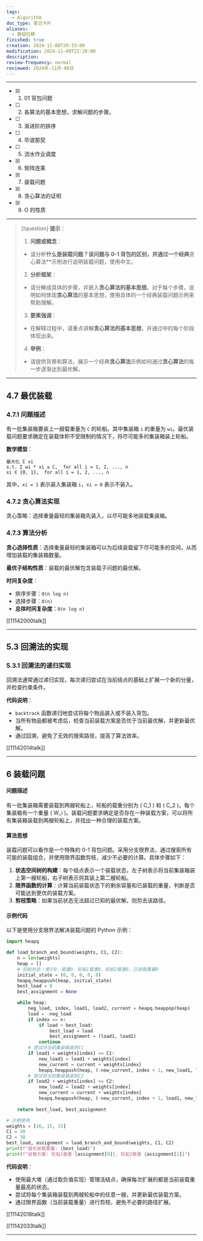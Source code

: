 ```yaml
---
tags:
  - Algorithm
doc_type: 笔记卡片
aliases:
  - 数组位移
finished: true
creation: 2024-11-08T20:33:00
modification: 2024-11-08T22:28:00
description: 
review-frequency: normal
reviewed: 2024年-11月-08日
---
```

---

- [x] 1. 01 背包问题
- [ ] 2. 各算法的基本思想，求解问题的步骤。
- [ ] 3. 渐进阶的排序
- [ ] 4. 毕波那契
- [ ] 5. 流水作业调度
- [x] 6. 矩阵连乘
- [x] 7. 装载问题
- [x] 8. 贪心算法的证明
- [x] 9. O 的性质

---

>[!question] 
>**提示**：
>1. **问题或概念**：  
>   - 请分析**什么是装载问题？该问题与 **0-1 背包**的区别，并通过一个经典**贪心算法**示例进行说明装载问题，使用中文。
>2. **分析框架**：  
>   - 请分解成具体的步骤，并嵌入**贪心算法的基本思想**。对于每个步骤，说明如何体现**贪心算法**的基本思想，使用具体的一个经典装载问题示例来帮助理解。
>3. **要素强调**：  
>   - 在解释过程中，请重点讲解**贪心算法的基本思想**，并通过中的每个阶段体现出来。
>4. **举例**：  
>   - 请提供背景和算法，展示一个经典**贪心算法**示例如何通过**贪心算法**的每一步逐渐达到最优解。

---
## 4.7 最优装载

### 4.7.1 问题描述

有一批集装箱要装上一艘载重量为 `C` 的轮船。其中集装箱 `i` 的重量为 `wi`。最优装载问题要求确定在装载体积不受限制的情况下，将尽可能多的集装箱装上轮船。

**数学模型**：

```
最大化 Σ xi
s.t. Σ wi * xi ≤ C,  for all i = 1, 2, ..., n
xi ∈ {0, 1},  for all i = 1, 2, ..., n
```

其中，`xi = 1` 表示装入集装箱 `i`，`xi = 0` 表示不装入。

### 4.7.2 贪心算法实现

贪心策略：选择重量最轻的集装箱先装入，以尽可能多地装载集装箱。



### 4.7.3 算法分析

**贪心选择性质**：选择重量最轻的集装箱可以为后续装载留下尽可能多的空间，从而增加装载的集装箱数量。

**最优子结构性质**：装载的最优解包含装载子问题的最优解。

**时间复杂度**：

- 排序步骤：`O(n log n)`
- 选择步骤：`O(n)`
- **总体时间复杂度**：`O(n log n)`


[[11142000talk]]

---

## 5.3 回溯法的实现

### 5.3.1 回溯法的递归实现

回溯法通常通过递归实现，每次递归尝试在当前结点的基础上扩展一个新的分量，并检查约束条件。


**代码说明**：

- `backtrack` 函数递归地尝试将每个物品装入或不装入背包。
- 当所有物品都被考虑后，检查当前装载方案是否优于当前最优解，并更新最优解。
- 通过回溯，避免了无效的搜索路径，提高了算法效率。

[[11142014talk]]


---
## 6 装载问题

#### 问题描述

有一批集装箱需要装载到两艘轮船上，轮船的载重分别为 \( C_1 \) 和 \( C_2 \)。每个集装箱有一个重量 \( W_i \)。装载问题要求确定是否存在一种装载方案，可以将所有集装箱装载到两艘轮船上，并找出一种合理的装载方案。

#### 算法思想

装载问题可以看作是一个特殊的 0-1 背包问题。采用分支限界法，通过搜索所有可能的装载组合，并使用限界函数剪枝，减少不必要的计算。具体步骤如下：

1. **状态空间树的构建**：每个结点表示一个装载状态，左子树表示将当前集装箱装上第一艘轮船，右子树表示将其装上第二艘轮船。
2. **限界函数的计算**：计算当前装载状态下的剩余容量和已装载的重量，判断是否可能达到更优的装载方案。
3. **剪枝策略**：如果当前状态无法超过已知的最优解，则剪去该路径。

#### 示例代码

以下是使用分支限界法解决装载问题的 Python 示例：

```python
import heapq

def load_branch_and_bound(weights, C1, C2):
    n = len(weights)
    heap = []
    # 初始状态：索引0，载重0，轮船1载重0，轮船2载重0，已装载重量0
    initial_state = (0, 0, 0, 0, 0)
    heapq.heappush(heap, initial_state)
    best_load = 0
    best_assignment = None

    while heap:
        neg_load, index, load1, load2, current = heapq.heappop(heap)
        load = -neg_load
        if index == n:
            if load > best_load:
                best_load = load
                best_assignment = (load1, load2)
            continue
        # 尝试将当前集装箱装到C1
        if load1 + weights[index] <= C1:
            new_load1 = load1 + weights[index]
            new_current = current + weights[index]
            heapq.heappush(heap, (-new_current, index + 1, new_load1, load2, new_current))
        # 尝试将当前集装箱装到C2
        if load2 + weights[index] <= C2:
            new_load2 = load2 + weights[index]
            new_current = current + weights[index]
            heapq.heappush(heap, (-new_current, index + 1, load1, new_load2, new_current))
    
    return best_load, best_assignment

# 示例使用
weights = [16, 15, 15]
C1 = 30
C2 = 30
best_load, assignment = load_branch_and_bound(weights, C1, C2)
print(f"最优装载重量: {best_load}")
print(f"装载方案: 轮船1载重 {assignment[0]}, 轮船2载重 {assignment[1]}")
```

**代码说明**：

- 使用最大堆（通过取负值实现）管理活结点，确保每次扩展的都是当前装载重量最高的状态。
- 尝试将每个集装箱装载到两艘轮船中的任意一艘，并更新最优装载方案。
- 通过限界函数（当前装载重量）进行剪枝，避免不必要的路径扩展。

[[11142018talk]]

[[11142033talk]]

---
